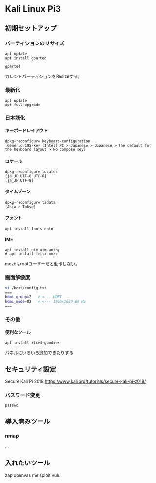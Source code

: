 # Kali Linux Pi3

## 初期セットアップ

### パーティションのリサイズ

```
apt update
apt install gparted
...
gparted
```

カレントパーティションをResizeする。

### 最新化

```
apt update
apt full-upgrade
```

### 日本語化

#### キーボードレイアウト

```
dpkg-reconfigure keyboard-configuration
[Generic 105-key (Intel) PC > Japanese > Japanese > The default for the keyboard layout > No compose key]
```

#### ロケール

```
dpkg-reconfigure locales
[ja_JP.UTF-8 UTF-8]
[ja_JP.UTF-8]
```

#### タイムゾーン

```
dpkg-reconfigure tzdata
[Asia > Tokyo]
```

#### フォント

```
apt install fonts-noto
```

#### IME

```
apt install uim uim-anthy
# apt install fcitx-mozc
```

mozcはrootユーザーだと動作しない。

### 画面解像度

```bash
vi /boot/config.txt
===
hdmi_group=2   # <--- HDMI
hdmi_mode=82   # <--- 1920x1080 60 Hz
===
```

### その他

#### 便利なツール

```
apt install xfce4-goodies
```

パネルにいろいろ追加できたりする

## セキュリティ設定

Secure Kali Pi 2018
<https://www.kali.org/tutorials/secure-kali-pi-2018/>

### パスワード変更

```
passwd

```



## 導入済みツール

### nmap

...

## 入れたいツール

zap
openvas
metsploit
vuls

